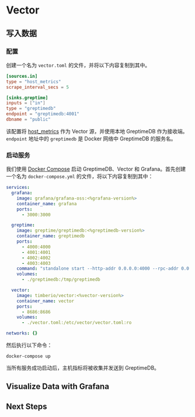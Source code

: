 # Vector

<!--@include: ./introduction.md-->

## 写入数据

### 配置

创建一个名为 `vector.toml` 的文件，并将以下内容复制到其中。

```toml
[sources.in]
type = "host_metrics"
scrape_interval_secs = 5

[sinks.greptime]
inputs = ["in"]
type = "greptimedb"
endpoint = "greptimedb:4001"
dbname = "public"
```

该配置将 [host_metrics](https://vector.dev/docs/reference/configuration/sources/host_metrics/) 作为 Vector 源，并使用本地 GreptimeDB 作为接收端。`endpoint` 地址中的 `greptimedb` 是 Docker 网络中 GreptimeDB 的服务名。

### 启动服务

我们使用 [Docker Compose](https://docs.docker.com/compose/) 启动 GreptimeDB、Vector 和 Grafana。首先创建一个名为 `docker-compose.yml` 的文件，将以下内容复制到其中：

```yaml
services:
  grafana:
    image: grafana/grafana-oss:<%grafana-version%>
    container_name: grafana
    ports:
      - 3000:3000

  greptime:
    image: greptime/greptimedb:<%greptimedb-version%>
    container_name: greptimedb
    ports:
      - 4000:4000
      - 4001:4001
      - 4002:4002
      - 4003:4003
    command: "standalone start --http-addr 0.0.0.0:4000 --rpc-addr 0.0.0.0:4001 --mysql-addr 0.0.0.0:4002 --postgres-addr 0.0.0.0:4003"
    volumes:
      - ./greptimedb:/tmp/greptimedb

  vector:
    image: timberio/vector:<%vector-version%>
    container_name: vector
    ports:
      - 8686:8686
    volumes:
      - ./vector.toml:/etc/vector/vector.toml:ro

networks: {}
```

然后执行以下命令：

```shell
docker-compose up
```

当所有服务成功启动后，主机指标将被收集并发送到 GreptimeDB。

## Visualize Data with Grafana

<!--@include: ./visualize-data-by-grafana.md-->

## Next Steps

<!--@include: ./next-steps.md-->
